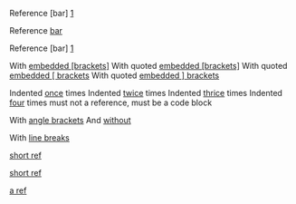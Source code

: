 Reference [bar] [1]

Reference [bar][1]

Reference [bar]
[1]

[1]: /url/ "Title"


With [embedded [brackets]][b]
With quoted [embedded \[brackets\]][b]
With quoted [embedded \[ brackets][b]
With quoted [embedded \] brackets][b]

[b]: /url/

Indented [once][] times
Indented [twice][] times
Indented [thrice][] times
Indented [four][] times must not a reference, must be a code block

 [once]: /url
  [twice]: /url
   [thrice]: /url
    [four]: /url

With [angle brackets][]
And [without][]

[angle brackets]: <http://example.com/> "Angle Brackets"
[without]: http://example.com/ "Without angle brackets."

With [line
breaks][]

[line breaks]: http://example.com "Yes this works"

[short ref]

[short
ref]

[short ref]: http://example.com "No more hanging empty bracket!"

[a ref]

[a ref]: http://example.com
    "Title on next line."
